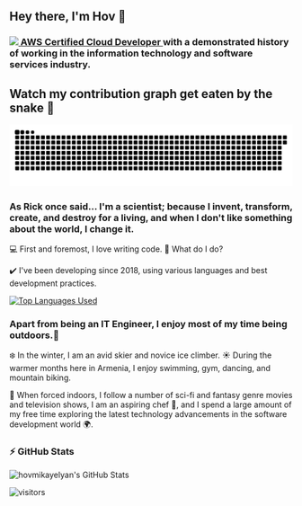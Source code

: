 <!--
**hovmikayelyan/hovmikayelyan** is a ✨ _special_ ✨ repository because its `README.md` (this file) appears on your GitHub profile.

Here are some ideas to get you started:

- 🔭 I’m currently working on ...
- 🌱 I’m currently learning ...
- 👯 I’m looking to collaborate on ...
- 🤔 I’m looking for help with ...
- 💬 Ask me about ...
- 📫 How to reach me: ...
- 😄 Pronouns: ...
- ⚡ Fun fact: ...
-->

## Hey there, I'm Hov :wave:



###  <a target="_blank" href="https://www.credly.com/badges/40df9175-77d0-4f98-991c-5b632d3cba00/public_url"> <img src="https://images.credly.com/size/10x10/images/b9feab85-1a43-4f6c-99a5-631b88d5461b/image.png" >  AWS Certified Cloud Developer </a> with a demonstrated history of working in the information technology and software services industry.

## Watch my contribution graph get eaten by the snake 🐍
![snake gif](https://github.com/hovmikayelyan/hovmikayelyan/blob/output/github-contribution-grid-snake.svg)


### As Rick once said... I'm a scientist; because I invent, transform, create, and destroy for a living, and when I don't like something about the world, I change it.

:computer: First and foremost, I love writing code.
🔭 What do I do?<br/>

✔️ I've been developing since 2018, using various languages and best development practices.

[![Top Languages Used](https://github-readme-stats.vercel.app/api/top-langs/?username=hovmikayelyan&layout=compact&theme=gruvbox)](https://github.com/hovmikayelyan/github-readme-stats)

### Apart from being an IT Engineer, I enjoy most of my time being outdoors.🌱 

:snowflake: In the winter, I am an avid skier and novice ice climber. 
:sunny: During the warmer months here in Armenia, I enjoy swimming, gym, dancing, and mountain biking.

👯 When forced indoors, I follow a number of sci-fi and fantasy genre movies and television shows, I am an aspiring chef :stew:, and I spend a large amount of my free time exploring the latest technology advancements in the software development world 🌍.

<!-- ### Spotify Playing 🎧

[<img src="https://now-playing-codestackr.vercel.app/api/spotify-playing" alt="codeSTACKr Spotify Playing" width="350" />](https://open.spotify.com/user/hovmikayelyan) -->

### :zap: GitHub Stats

<img alt="hovmikayelyan's GitHub Stats" src="https://github-readme-stats.vercel.app/api?username=hovmikayelyan&show_icons=true&theme=radical&hide=issues,contribs&hide_title=true" />

![visitors](https://visitor-badge.glitch.me/badge?page_id=hovmikayelyan)
